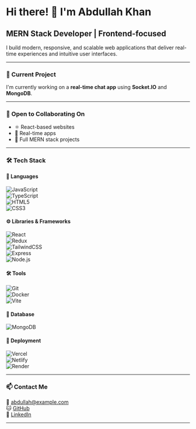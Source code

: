 # Hi there! 👋 I'm Abdullah Khan

## MERN Stack Developer | Frontend-focused

I build modern, responsive, and scalable web applications that deliver real-time experiences and intuitive user interfaces.

---

### 🚀 Current Project
I'm currently working on a **real-time chat app** using **Socket.IO** and **MongoDB**.

---

### 🤝 Open to Collaborating On
- ⚛️ React-based websites
- 💬 Real-time apps
- 🔁 Full MERN stack projects

---

### 🛠️ Tech Stack

#### 🧠 Languages
![JavaScript](https://raw.githubusercontent.com/danielcranney/readme-generator/main/public/icons/skills/javascript-colored.svg)  
![TypeScript](https://raw.githubusercontent.com/danielcranney/readme-generator/main/public/icons/skills/typescript-colored.svg)  
![HTML5](https://raw.githubusercontent.com/danielcranney/readme-generator/main/public/icons/skills/html5-colored.svg)  
![CSS3](https://raw.githubusercontent.com/danielcranney/readme-generator/main/public/icons/skills/css3-colored.svg)

#### ⚙️ Libraries & Frameworks
![React](https://raw.githubusercontent.com/danielcranney/readme-generator/main/public/icons/skills/react-colored.svg)  
![Redux](https://raw.githubusercontent.com/danielcranney/readme-generator/main/public/icons/skills/redux-colored.svg)  
![TailwindCSS](https://raw.githubusercontent.com/danielcranney/readme-generator/main/public/icons/skills/tailwindcss-colored.svg)  
![Express](https://raw.githubusercontent.com/danielcranney/readme-generator/main/public/icons/skills/express-colored.svg)  
![Node.js](https://raw.githubusercontent.com/danielcranney/readme-generator/main/public/icons/skills/nodejs-colored.svg)

#### 🛠️ Tools
![Git](https://raw.githubusercontent.com/danielcranney/readme-generator/main/public/icons/skills/git-colored.svg)  
![Docker](https://raw.githubusercontent.com/danielcranney/readme-generator/main/public/icons/skills/docker-colored.svg)  
![Vite](https://raw.githubusercontent.com/danielcranney/readme-generator/main/public/icons/skills/vite-colored.svg)

#### 🧩 Database
![MongoDB](https://raw.githubusercontent.com/danielcranney/readme-generator/main/public/icons/skills/mongodb-colored.svg)

#### 🚀 Deployment
![Vercel](https://img.shields.io/badge/Vercel-000000?style=for-the-badge&logo=vercel&logoColor=white)  
![Netlify](https://img.shields.io/badge/Netlify-00C7B7?style=for-the-badge&logo=netlify&logoColor=white)  
![Render](https://img.shields.io/badge/Render-2F2F2F?style=for-the-badge&logo=render&logoColor=white)

---

### 📫 Contact Me

📧 [abdullah@example.com](mailto:abdullah@example.com)  
🐱 [GitHub](https://github.com/yourusername)  
💼 [LinkedIn](https://linkedin.com/in/yourname)

---

<!-- Light mode clean and professional -->
